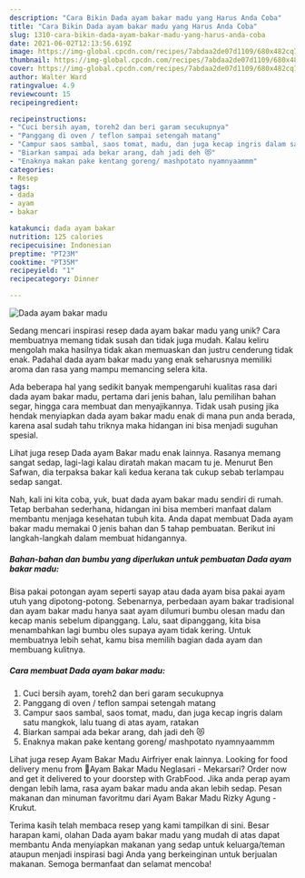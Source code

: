 ```yaml
---
description: "Cara Bikin Dada ayam bakar madu yang Harus Anda Coba"
title: "Cara Bikin Dada ayam bakar madu yang Harus Anda Coba"
slug: 1310-cara-bikin-dada-ayam-bakar-madu-yang-harus-anda-coba
date: 2021-06-02T12:13:56.619Z
image: https://img-global.cpcdn.com/recipes/7abdaa2de07d1109/680x482cq70/dada-ayam-bakar-madu-foto-resep-utama.jpg
thumbnail: https://img-global.cpcdn.com/recipes/7abdaa2de07d1109/680x482cq70/dada-ayam-bakar-madu-foto-resep-utama.jpg
cover: https://img-global.cpcdn.com/recipes/7abdaa2de07d1109/680x482cq70/dada-ayam-bakar-madu-foto-resep-utama.jpg
author: Walter Ward
ratingvalue: 4.9
reviewcount: 15
recipeingredient:

recipeinstructions:
- "Cuci bersih ayam, toreh2 dan beri garam secukupnya"
- "Panggang di oven / teflon sampai setengah matang"
- "Campur saos sambal, saos tomat, madu, dan juga kecap ingris dalam satu mangkok, lalu tuang di atas ayam, ratakan"
- "Biarkan sampai ada bekar arang, dah jadi deh 😻"
- "Enaknya makan pake kentang goreng/ mashpotato nyamnyaammm"
categories:
- Resep
tags:
- dada
- ayam
- bakar

katakunci: dada ayam bakar 
nutrition: 125 calories
recipecuisine: Indonesian
preptime: "PT23M"
cooktime: "PT35M"
recipeyield: "1"
recipecategory: Dinner

---
```



![Dada ayam bakar madu](https://img-global.cpcdn.com/recipes/7abdaa2de07d1109/680x482cq70/dada-ayam-bakar-madu-foto-resep-utama.jpg)

Sedang mencari inspirasi resep dada ayam bakar madu yang unik? Cara membuatnya memang tidak susah dan tidak juga mudah. Kalau keliru mengolah maka hasilnya tidak akan memuaskan dan justru cenderung tidak enak. Padahal dada ayam bakar madu yang enak seharusnya memiliki aroma dan rasa yang mampu memancing selera kita.

Ada beberapa hal yang sedikit banyak mempengaruhi kualitas rasa dari dada ayam bakar madu, pertama dari jenis bahan, lalu pemilihan bahan segar, hingga cara membuat dan menyajikannya. Tidak usah pusing jika hendak menyiapkan dada ayam bakar madu enak di mana pun anda berada, karena asal sudah tahu triknya maka hidangan ini bisa menjadi suguhan spesial.

Lihat juga resep Dada ayam Bakar madu enak lainnya. Rasanya memang sangat sedap, lagi-lagi kalau diratah makan macam tu je. Menurut Ben Safwan, dia terpaksa bakar kali kedua kerana tak cukup sebab terlampau sedap sangat.


Nah, kali ini kita coba, yuk, buat dada ayam bakar madu sendiri di rumah. Tetap berbahan sederhana, hidangan ini bisa memberi manfaat dalam membantu menjaga kesehatan tubuh kita. Anda dapat membuat Dada ayam bakar madu memakai 0 jenis bahan dan 5 tahap pembuatan. Berikut ini langkah-langkah dalam membuat hidangannya.

<!--inarticleads1-->

##### Bahan-bahan dan bumbu yang diperlukan untuk pembuatan Dada ayam bakar madu:



Bisa pakai potongan ayam seperti sayap atau dada ayam bisa pakai ayam utuh yang dipotong-potong. Sebenarnya, perbedaan ayam bakar tradisional dan ayam bakar madu hanya saat ayam dilumuri bumbu olesan madu dan kecap manis sebelum dipanggang. Lalu, saat dipanggang, kita bisa menambahkan lagi bumbu oles supaya ayam tidak kering. Untuk membuatnya lebih sehat, kamu bisa memilih bagian dada ayam dan membuang kulitnya. 

<!--inarticleads2-->

##### Cara membuat Dada ayam bakar madu:

1. Cuci bersih ayam, toreh2 dan beri garam secukupnya
1. Panggang di oven / teflon sampai setengah matang
1. Campur saos sambal, saos tomat, madu, dan juga kecap ingris dalam satu mangkok, lalu tuang di atas ayam, ratakan
1. Biarkan sampai ada bekar arang, dah jadi deh 😻
1. Enaknya makan pake kentang goreng/ mashpotato nyamnyaammm


Lihat juga resep Ayam Bakar Madu Airfriyer enak lainnya. Looking for food delivery menu from 🌟Ayam Bakar Madu Neglasari - Mekarsari? Order now and get it delivered to your doorstep with GrabFood. Jika anda perap ayam dengan lebih lama, rasa ayam bakar madu anda akan lebih sedap. Pesan makanan dan minuman favoritmu dari Ayam Bakar Madu Rizky Agung - Krukut. 

Terima kasih telah membaca resep yang kami tampilkan di sini. Besar harapan kami, olahan Dada ayam bakar madu yang mudah di atas dapat membantu Anda menyiapkan makanan yang sedap untuk keluarga/teman ataupun menjadi inspirasi bagi Anda yang berkeinginan untuk berjualan makanan. Semoga bermanfaat dan selamat mencoba!
